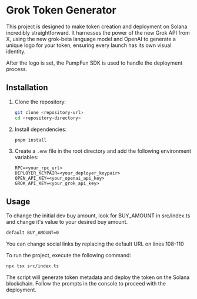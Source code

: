 # Grok Token Generator

This project is designed to make token creation and deployment on Solana incredibly straightforward. It harnesses the power of the new Grok API from X, using the new grok-beta language model and OpenAI to generate a unique logo for your token, ensuring every launch has its own visual identity. 

After the logo is set, the PumpFun SDK is used to handle the deployment process. 

## Installation

1. Clone the repository:
   ```bash
   git clone <repository-url>
   cd <repository-directory>
   ```

2. Install dependencies:
   ```bash
   pnpm install
   ```

3. Create a `.env` file in the root directory and add the following environment variables:
   ```
   RPC=<your_rpc_url>
   DEPLOYER_KEYPAIR=<your_deployer_keypair>
   OPEN_API_KEY=<your_openai_api_key>
   GROK_API_KEY=<your_grok_api_key>
   ```

## Usage
To change the initial dev buy amount, look for BUY_AMOUNT in src/index.ts and change it's value to your desired buy amount.
```bash
default BUY_AMOUNT=0
```

You can change social links by replacing the default URL on lines 108-110

To run the project, execute the following command:
```bash
npx tsx src/index.ts
```

The script will generate token metadata and deploy the token on the Solana blockchain. Follow the prompts in the console to proceed with the deployment.
